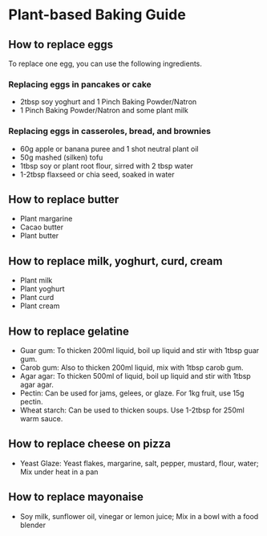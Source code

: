 # Plant-based Baking Guide

## How to replace eggs
To replace one egg, you can use the following ingredients.

### Replacing eggs in pancakes or cake
* 2tbsp soy yoghurt and 1 Pinch Baking Powder/Natron
* 1 Pinch Baking Powder/Natron and some plant milk

### Replacing eggs in casseroles, bread, and brownies
* 60g apple or banana puree and 1 shot neutral plant oil
* 50g mashed (silken) tofu
* 1tbsp soy or plant root flour, sirred with 2 tbsp water
* 1-2tbsp flaxseed or chia seed, soaked in water

## How to replace butter
* Plant margarine
* Cacao butter
* Plant butter

## How to replace milk, yoghurt, curd, cream
* Plant milk
* Plant yoghurt
* Plant curd
* Plant cream

## How to replace gelatine
* Guar gum: To thicken 200ml liquid, boil up liquid and stir with 1tbsp guar gum.
* Carob gum: Also to thicken 200ml liquid, mix with 1tbsp carob gum.
* Agar agar: To thicken 500ml of liquid, boil up liquid and stir with 1tbsp agar agar.
* Pectin: Can be used for jams, gelees, or glaze. For 1kg fruit, use 15g pectin.
* Wheat starch: Can be used to thicken soups. Use 1-2tbsp for 250ml warm sauce.

## How to replace cheese on pizza
* Yeast Glaze: Yeast flakes, margarine, salt, pepper, mustard, flour, water; Mix under heat in a pan

## How to replace mayonaise
* Soy milk, sunflower oil, vinegar or lemon juice; Mix in a bowl with a food blender
